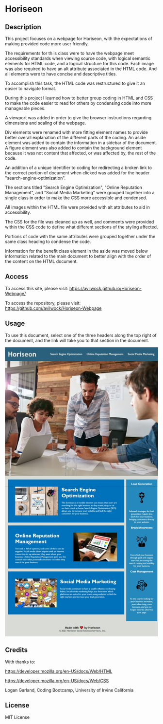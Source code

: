 # Horiseon

## Description

This project focuses on a webpage for Horiseon, with the expectations of making provided code more user friendly. 

The requirements for th is class were to have the webpage meet accessibility standards when viewing source code, with logical semantic elements for HTML code, and a logical structure for this code. Each image was also required to have an alt attribute associated in the HTML code. And all elements were to have concise and descriptive titles.

To accomplish this task, the HTML code was restructured to give it an easier to navigate format.

During this project I learned how to better group coding in HTML and CSS to make the code easier to read for others by condensing code into more manageable pieces.

A viewport was added in order to give the browser instructions regarding dimensions and scaling of the webpage.

Div elements were renamed with more fitting element names to provide better overall explanation of the different parts of the coding. An aside element was added to contain the information in a sidebar of the document. A figure element was also added to contain the background element because it was not content that affected, or was affected by, the rest of the code.

An addition of a unique identifier to coding for redirecting a broken link to the correct portion of document when clicked was added for the header "search-engine-optimization".

The sections titled "Search Engine Optimization", "Online Reputation Management", and "Social Media Marketing" were grouped together into a single class in order to make the CSS more accessible and condensed.

All images within the HTML file were provided with alt attributes to aid in accessibility.

The CSS for the file was cleaned up as well, and comments were provided within the CSS code to define what different sections of the styling affected.

Portions of code with the same attributes were grouped together under the same class heading to condense the code.

Information for the benefit class element in the aside was moved below information related to the main document to better align with the order of the content on the HTML document.

## Access

To access this site, please visit: https://avilwock.github.io/Horiseon-Webpage/

To access the repository, please visit: https://github.com/avilwock/Horiseon-Webpage

## Usage

To use this document, select one of the three headers along the top right of the document, and the link will take you to that section in the document.

![Alt text](<assets/images/Horiseon Screenshot 2.jpeg>)

## Credits

With thanks to:

https://developer.mozilla.org/en-US/docs/Web/HTML

https://developer.mozilla.org/en-US/docs/Web/CSS

Logan Garland, Coding Bootcamp, University of Irvine California

## License

MIT License